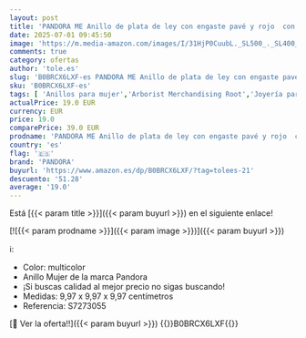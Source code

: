 ```yaml
---
layout: post
title: 'PANDORA ME Anillo de plata de ley con engaste pavé y rojo  con circonita cúbica transparente y esmalte rojo  talla 54'
date: 2025-07-01 09:45:50
image: 'https://m.media-amazon.com/images/I/31HjP0CuubL._SL500_._SL400_.jpg'
comments: true
category: ofertas
author: 'tole.es'
slug: 'B0BRCX6LXF-es PANDORA ME Anillo de plata de ley con engaste pavé y rojo...'
sku: 'B0BRCX6LXF-es'
tags: [ 'Anillos para mujer','Arborist Merchandising Root','Joyería para mujer','Moda','Moda Mujer','Self Service','Special Features Stores','Top Brands Fashion Selection','c8538d25-3af9-48d3-aeff-5f3ce5572a36_0','c8538d25-3af9-48d3-aeff-5f3ce5572a36_2101','de','ley','pandora','plata','🇪🇸', ]
actualPrice: 19.0 EUR
currency: EUR
price: 19.0
comparePrice: 39.0 EUR
prodname: 'PANDORA ME Anillo de plata de ley con engaste pavé y rojo  con circonita cúbica transparente y esmalte rojo  talla 54'
country: 'es'
flag: '🇪🇸'
brand: 'PANDORA'
buyurl: 'https://www.amazon.es/dp/B0BRCX6LXF/?tag=tolees-21'
descuento: '51.28'
average: '19.0'
---
```


Está [{{< param title >}}]({{< param buyurl >}}) en el siguiente enlace!

[![{{< param prodname >}}]({{< param image >}})]({{< param buyurl >}})

ℹ️:

- Color: multicolor
- Anillo Mujer de la marca Pandora
- ¡Si buscas calidad al mejor precio no sigas buscando!
- Medidas: 9,97 x 9,97 x 9,97 centímetros
- Referencia: S7273055

[🛒 Ver la oferta!!]({{< param buyurl >}})
{{<world>}}B0BRCX6LXF{{</world>}}
